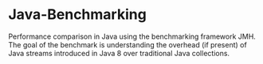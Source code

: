 # Java-Benchmarking

Performance comparison in Java using the benchmarking framework JMH. 
The goal of the benchmark is understanding the overhead (if present) of Java streams introduced in Java 8 over traditional Java collections.

